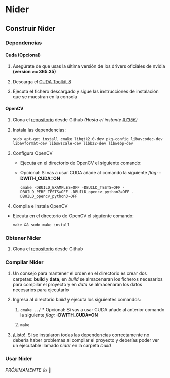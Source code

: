 # Nider

## Construir Nider

### Dependencias

#### Cuda (Opcional)

1. Asegúrate de que usas la última versión de los drivers oficiales de nvidia **(version >= 365.35)**

2. Descarga el [CUDA Toolkit 8 ](https://developer.nvidia.com/cuda-downloads)

3. Ejecuta el fichero descargado y sigue las instrucciones de instalación que se muestran en la consola

#### OpenCV

1. Clona el [repositorio](https://github.com/opencv/opencv/tree/e0435d3b8a871b54f9a78bb8662e47e47c36b05c) desde Github *(Hasta el instante [#7356](https://github.com/opencv/opencv/pull/7356))*

2. Instala las dependencias:

    ``sudo apt-get install cmake libgtk2.0-dev pkg-config libavcodec-dev libavformat-dev libswscale-dev libbz2-dev libwebp-dev``

3. Configura OpenCV
	* Ejecuta en el directorio de OpenCV el siguiente comando:
	* Opcional: Si vas a usar CUDA añade al comando la siguiente *flag:* **-DWITH_CUDA=ON**

      ``cmake -DBUILD_EXAMPLES=OFF -DBUILD_TESTS=OFF -DBUILD_PERF_TESTS=OFF -DBUILD_opencv_python2=OFF -DBUILD_opencv_python3=OFF``

4. Compila e Instala OpenCV
  * Ejecuta en el directorio de OpenCV el siguiente comando:

      ``make && sudo make install``

### Obtener Nider

1. Clona el [repositorio](https://github.com/capgadsx/nider) desde Github

### Compilar Nider

1. Un consejo para mantener el orden en el directorio es crear dos carpetas: **build** y **data**, en *build* se almacenaran los ficheros necesarios para compilar el proyecto y en *data* se almacenaran los datos necesarios para ejecutarlo

2. Ingresa al directorio *build* y ejecuta los siguientes comandos:

      1. ``cmake ../``
        * Opcional: Si vas a usar CUDA añade al anterior comando la siguiente *flag:* **-DWITH_CUDA=ON**

      2. ``make``

3. ¡Listo!. Si se instalaron todas las dependencias correctamente no debería haber problemas al compilar el proyecto y deberías poder ver un ejecutable llamado *nider* en la carpeta *build*

### Usar Nider

*PRÓXIMAMENTE* :+1: :tada:
